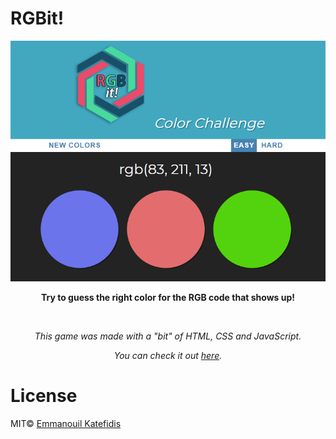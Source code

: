 # RGBit!
<p align="center">
  <img src="https://raw.githubusercontent.com/man0s/RGBit/master/screenshot.png">
</p>
<p align="center"><b>Try to guess the right color for the RGB code that shows up!</b></p>
<br>
<i>
<p align="center">This game was made with a "bit"</bit> of HTML, CSS and JavaScript.</p>
<p align="center">You can check it out <a href="https://www.katefidis.ga/RGBit/">here</a>.</p>
</i>

# License
MIT© <a href="https://github.com/man0s">Emmanouil Katefidis</a>
